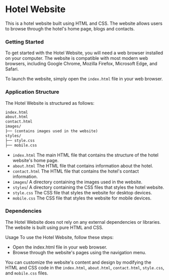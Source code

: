 # Hotel Website
This is a hotel website built using HTML and CSS. The website allows users to browse through the hotel's home page, blogs and contacts.

### Getting Started
To get started with the Hotel Website, you will need a web browser installed on your computer. The website is compatible with most modern web browsers, including Google Chrome, Mozilla Firefox, Microsoft Edge, and Safari.

To launch the website, simply open the `index.html` file in your web browser.

### Application Structure
The Hotel Website is structured as follows:

```diff
index.html
about.html
contact.html
images/
├── (contains images used in the website)
styles/
├── style.css
├── mobile.css
```
* `index.html` The main HTML file that contains the structure of the hotel website's home page.
* `about.html` The HTML file that contains information about the hotel.
* `contact.html` The HTML file that contains the hotel's contact information.
* `images`/ A directory containing the images used in the website.
* `styles`/ A directory containing the CSS files that styles the hotel website.
* `style.css` The CSS file that styles the website for desktop devices.
* `mobile.css` The CSS file that styles the website for mobile devices.

### Dependencies
The Hotel Website does not rely on any external dependencies or libraries. The website is built using pure HTML and CSS.

Usage
To use the Hotel Website, follow these steps:

* Open the index.html file in your web browser.
* Browse through the website's pages using the navigation menu.

You can customize the website's content and design by modifying the HTML and CSS code in the `index.html`, `about.html`, `contact.html`, `style.css`, and `mobile.css` files.

